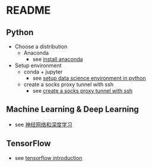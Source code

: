 # README

## Python

- Choose a distribution
    - Anaconda
        - see [install anaconda](install-anaconda.md)
- Setup environment
    - conda + jupyter
        - see [setup data science environment in python](setup-data-science-environment-in-python.md)
    - create a socks proxy tunnel with ssh
        - see [create a socks proxy tunnel with ssh](create-a-socks-proxy-tunnel-with-ssh.md)

## Machine Learning & Deep Learning

- see [神经网络和深度学习](https://mooc.study.163.com/course/2001281002?tid=2001392029#/info)

## TensorFlow

- see [tensorflow introduction](tensorflow_introduction_seminar_2017.10.26.pptx)
